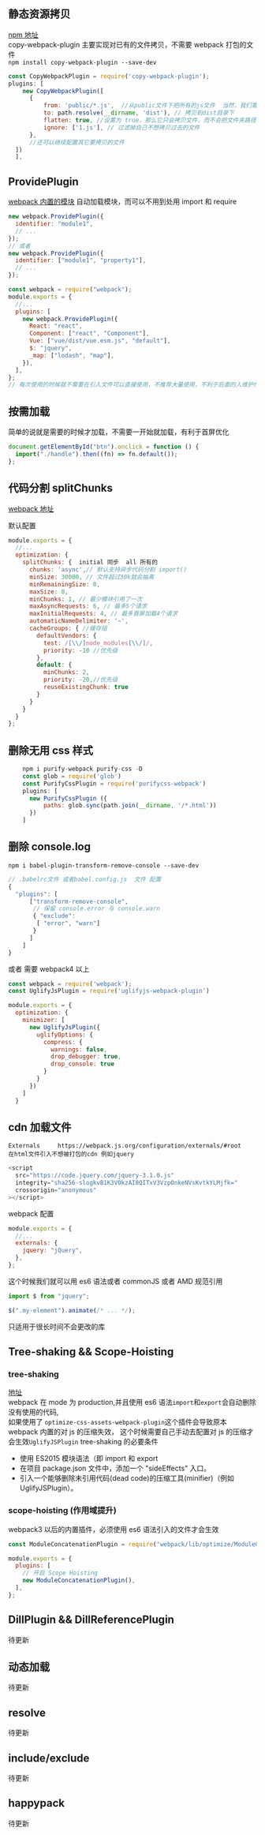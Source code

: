 ## 静态资源拷贝

[npm 地址](https://www.npmjs.com/package/copy-webpack-plugin)  
copy-webpack-plugin 主要实现对已有的文件拷贝，不需要 webpack 打包的文件  
`npm install copy-webpack-plugin --save-dev`

```js
const CopyWebpackPlugin = require('copy-webpack-plugin');
plugins: [
    new CopyWebpackPlugin([
      {
          from: 'public/*.js',  //从public文件下把所有的js文件  当然，我们需要在模板html中手动引用文件
          to: path.resolve(__dirname, 'dist'), // 拷贝到dist目录下
          flatten: true, //设置为 true，那么它只会拷贝文件，而不会把文件夹路径都拷贝上
          ignore: ['1.js'], // 过滤掉自己不想拷贝过去的文件
      },
      //还可以继续配置其它要拷贝的文件
  ])
  ],
```

## ProvidePlugin

[webpack 内置的模块](https://www.webpackjs.com/plugins/provide-plugin/)
自动加载模块，而可以不用到处用 import 和 require

```js
new webpack.ProvidePlugin({
  identifier: "module1",
  // ...
});
// 或者
new webpack.ProvidePlugin({
  identifier: ["module1", "property1"],
  // ...
});
```

```js
const webpack = require("webpack");
module.exports = {
  //...
  plugins: [
    new webpack.ProvidePlugin({
      React: "react",
      Component: ["react", "Component"],
      Vue: ["vue/dist/vue.esm.js", "default"],
      $: "jquery",
      _map: ["lodash", "map"],
    }),
  ],
};
// 每次使用的时候就不需要在引入文件可以直接使用，不推荐大量使用，不利于后面的人维护代码
```

## 按需加载

简单的说就是需要的时候才加载，不需要一开始就加载，有利于首屏优化

```js
document.getElementById("btn").onclick = function () {
  import("./handle").then((fn) => fn.default());
};
```

## 代码分割 splitChunks

[webpack 地址](https://webpack.js.org/plugins/split-chunks-plugin/#root)

默认配置

```js
module.exports = {
  //...
  optimization: {
    splitChunks: {  initial 同步  all 所有的
      chunks: 'async',// 默认支持异步代码分割 import()
      minSize: 30000, // 文件超过30k就会抽离
      minRemainingSize: 0,
      maxSize: 0,
      minChunks: 1, // 最少模块引用了一次
      maxAsyncRequests: 6, // 最多5个请求
      maxInitialRequests: 4, // 最多首屏加载4个请求
      automaticNameDelimiter: '~',
      cacheGroups: { //缓存组
        defaultVendors: {
          test: /[\\/]node_modules[\\/]/,
          priority: -10 //优先级
        },
        default: {
          minChunks: 2,
          priority: -20,//优先级
          reuseExistingChunk: true
        }
      }
    }
  }
};
```

## 删除无用 css 样式

```js
    npm i purify-webpack purify-css -D
    const glob = require('glob')
    const PurifyCssPlugin = require('purifycss-webpack')
    plugins: [
      new PurifyCssPlugin ({
          paths: glob.sync(path.join(__dirname, '/*.html'))
      })
    ]
```

## 删除 console.log

`npm i babel-plugin-transform-remove-console --save-dev`

```js
// .babelrc文件 或者babel.config.js  文件 配置
{
  "plugins": [
      ["transform-remove-console",
       // 保留 console.error 与 console.warn
       { "exclude":
        [ "error", "warn"]
       }
      ]
    ]
}
```

或者 需要 webpack4 以上

```js
const webpack = require('webpack');
const UglifyJsPlugin = require('uglifyjs-webpack-plugin')

module.exports = {
  optimization: {
    minimizer: [
      new UglifyJsPlugin({
        uglifyOptions: {
          compress: {
            warnings: false,
            drop_debugger: true,
            drop_console: true
          }
        }
      })
    ]
  }
```

## cdn 加载文件

    Externals     https://webpack.js.org/configuration/externals/#root
    在html文件引入不想被打包的cdn 例如jquery

```js
<script
  src="https://code.jquery.com/jquery-3.1.0.js"
  integrity="sha256-slogkvB1K3VOkzAI8QITxV3VzpOnkeNVsKvtkYLMjfk="
  crossorigin="anonymous"
></script>
```

webpack 配置

```js
module.exports = {
  //...
  externals: {
    jquery: "jQuery",
  },
};
```

这个时候我们就可以用 es6 语法或者 commonJS 或者 AMD 规范引用

```js
import $ from "jquery";

$(".my-element").animate(/* ... */);
```

只适用于很长时间不会更改的库

## Tree-shaking && Scope-Hoisting

### tree-shaking

[地址](https://www.webpackjs.com/guides/tree-shaking/#%E6%B7%BB%E5%8A%A0%E4%B8%80%E4%B8%AA%E9%80%9A%E7%94%A8%E6%A8%A1%E5%9D%97)  
 webpack 在 mode 为 production,并且使用 es6 语法`import`和`export`会自动删除没有使用的代码,  
 如果使用了 `optimize-css-assets-webpack-plugin`这个插件会导致原本 webpack 内置的对 js 的压缩失效， 这个时候需要自己手动去配置对 js 的压缩才会生效`UglifyJSPlugin`
tree-shaking 的必要条件

- 使用 ES2015 模块语法（即 import 和 export
- 在项目 package.json 文件中，添加一个 "sideEffects" 入口。
- 引入一个能够删除未引用代码(dead code)的压缩工具(minifier)（例如 UglifyJSPlugin）。

### scope-hoisting (作用域提升)

webpack3 以后的内置插件，必须使用 es6 语法引入的文件才会生效

```js
const ModuleConcatenationPlugin = require("webpack/lib/optimize/ModuleConcatenationPlugin");

module.exports = {
  plugins: [
    // 开启 Scope Hoisting
    new ModuleConcatenationPlugin(),
  ],
};
```

## DillPlugin && DillReferencePlugin

待更新

## 动态加载

待更新

## resolve

待更新

## include/exclude

待更新

## happypack

待更新
